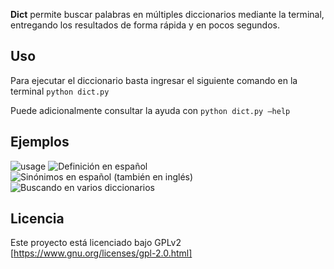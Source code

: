 **Dict** permite buscar palabras en múltiples diccionarios mediante la terminal, entregando los resultados de forma rápida y en pocos segundos.

## Uso
Para ejecutar el diccionario basta ingresar el siguiente comando en la terminal ```python dict.py```

Puede adicionalmente consultar la ayuda con ```python dict.py —help```

## Ejemplos

![usage][image-1]
![Definición en español][image-2]
![Sinónimos en español (también en inglés)][image-3]
![Buscando en varios diccionarios][image-4]

## Licencia
Este proyecto está licenciado bajo GPLv2 [https://www.gnu.org/licenses/gpl-2.0.html]

[image-1]: http://ppizarror.com/resources/images/dict/uso.png "Uso del script"
[image-2]: http://ppizarror.com/resources/images/dict/espanol.png "Español"
[image-3]: http://ppizarror.com/resources/images/dict/sinonimos.png "Sinónimos"
[image-4]: http://ppizarror.com/resources/images/dict/extenso.png "Busqueda en varios diccionarios"